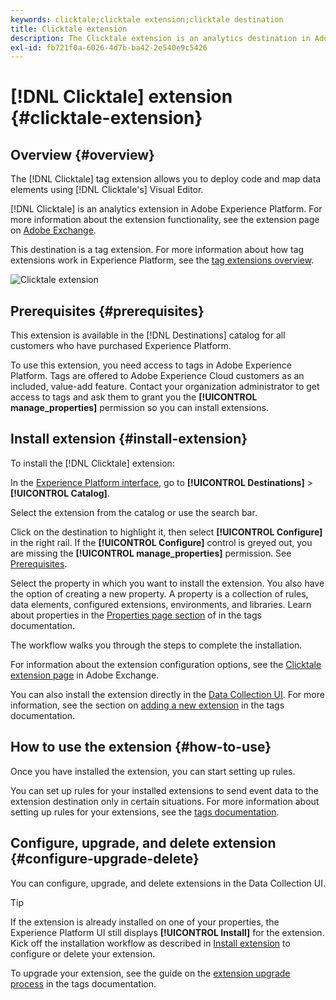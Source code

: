 ```yaml
---
keywords: clicktale;clicktale extension;clicktale destination
title: Clicktale extension
description: The Clicktale extension is an analytics destination in Adobe Experience Platform. For more information about the extension functionality, see the extension page on Adobe Exchange.
exl-id: fb721f0a-6026-4d7b-ba42-2e540e9c5426
---
```

# [!DNL Clicktale] extension {#clicktale-extension}

## Overview {#overview}

The [!DNL Clicktale] tag extension allows you to deploy code and map data elements using [!DNL Clicktale's] Visual Editor.

[!DNL Clicktale] is an analytics extension in Adobe Experience Platform. For more information about the extension functionality, see the extension page on [Adobe Exchange](https://exchange.adobe.com/experiencecloud.details.100082.html).

This destination is a tag extension. For more information about how tag extensions work in Experience Platform, see the [tag extensions overview](../launch-extensions/overview.md).

![Clicktale extension](../../assets/catalog/analytics/clicktale/catalog.png)

## Prerequisites {#prerequisites}

This extension is available in the [!DNL Destinations] catalog for all customers who have purchased Experience Platform.

To use this extension, you need access to tags in Adobe Experience Platform. Tags are offered to Adobe Experience Cloud customers as an included, value-add feature. Contact your organization administrator to get access to tags and ask them to grant you the **[!UICONTROL manage_properties]** permission so you can install extensions.

## Install extension {#install-extension}

To install the [!DNL Clicktale] extension:

In the [Experience Platform interface](https://platform.adobe.com/), go to **[!UICONTROL Destinations]** > **[!UICONTROL Catalog]**.

Select the extension from the catalog or use the search bar.

Click on the destination to highlight it, then select **[!UICONTROL Configure]** in the right rail. If the **[!UICONTROL Configure]** control is greyed out, you are missing the **[!UICONTROL manage_properties]** permission. See [Prerequisites](#prerequisites).

Select the property in which you want to install the extension. You also have the option of creating a new property. A property is a collection of rules, data elements, configured extensions, environments, and libraries. Learn about properties in the [Properties page section](../../../tags/ui/administration/companies-and-properties.md#properties-page) of in the tags documentation.

The workflow walks you through the steps to complete the installation. 

For information about the extension configuration options, see the [Clicktale extension page](https://exchange.adobe.com/experiencecloud.details.100082.html) in Adobe Exchange.

You can also install the extension directly in the [Data Collection UI](https://experience.adobe.com/#/data-collection/). For more information, see the section on [adding a new extension](../../../tags/ui/managing-resources/extensions/overview.md#add-a-new-extension) in the tags documentation.

## How to use the extension {#how-to-use}

Once you have installed the extension, you can start setting up rules.

You can set up rules for your installed extensions to send event data to the extension destination only in certain situations. For more information about setting up rules for your extensions, see the [tags documentation](../../../tags/ui/managing-resources/rules.md).

## Configure, upgrade, and delete extension {#configure-upgrade-delete}

You can configure, upgrade, and delete extensions in the Data Collection UI.

>[!TIP]
>
>If the extension is already installed on one of your properties, the Experience Platform UI still displays **[!UICONTROL Install]** for the extension. Kick off the installation workflow as described in [Install extension](#install-extension) to configure or delete your extension.

To upgrade your extension, see the guide on the [extension upgrade process](../../../tags/ui/managing-resources/extensions/extension-upgrade.md) in the tags documentation.
